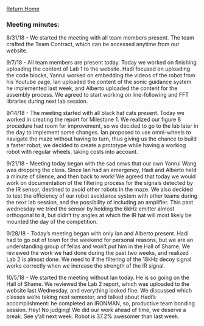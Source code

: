 [Return Home](https://yanray.github.io/Black_Hat_Cats/)

### Meeting minutes:

8/31/18 - We started the meeting with all team members present. The team crafted the Team Contract, which can be accessed anytime from our website.

9/7/18 - All team members are present today. Today we worked on finishing uploading the content of Lab 1 to the website. Hadi focused on uploading the code blocks, Yanrui worked on embedding the videos of the robot from his Youtube page, Ian uploaded the content of the sonic guidance system he implemented last week, and Alberto uploaded the content for the assembly process. We agreed to start working on line-following and FFT libraries during next lab session.

9/14/18 - The meeting started with all black hat cats present. Today we worked in creating the report for Milestone 1. We realized our figure 8 procedure had room for improvement, so we decided to go to the lab later in the day to implement some changes. Ian proposed to use omni-wheels to navigate the maze without having to turn, thus giving us the chance to build a faster robot; we decided to create a prototype while having a working robot with regular wheels, taking costs into account. 

9/21/18 - Meeting today began with the sad news that our own Yanrui Wang was dropping the class. Since Ian had an emergency, Hadi and Alberto held a minute of silence, and then back to work! We agreed that today we would work on documentation of the filtering process for the signals detected by the IR sensor, destined to avoid other robots in the maze. We also decided to test the efficiency of our robot avoidance system with other teams during the next lab session, and the possibility of including an amplifier. This past wednesday we tried the sensor by holding the 6kHz emitter almost orthogonal to it, but didn’t try angles at which the IR hat will most likely be mounted the day of the competition.

9/28/18 - Today’s meeting began with only Ian and Alberto present. Hadi had to go out of town for the weekend for personal reasons, but we are an understanding group of fellas and won’t put him in the Hall of Shame. We reviewed the work we had done during the past two weeks, and realized Lab 2 is almost done. We need to if the filtering of the 18kHz decoy signal works correctly when we increase the strength of the IR signal.

10/5/18 - We started the meeting without Ian today. He is so going on the Hall of Shame. We reviewed the Lab 2 report, which was uploaded to the website last Wednesday, and everything looked fine. We discussed which classes we’re taking next semester, and talked about Hadi’s accomplishment: he completed an IRONMAN, so, productive team bonding session. Hey! No judging! We did our work ahead of time, we deserve a break. See y’all next week. Robot is 37.2% awesomer than last week.
